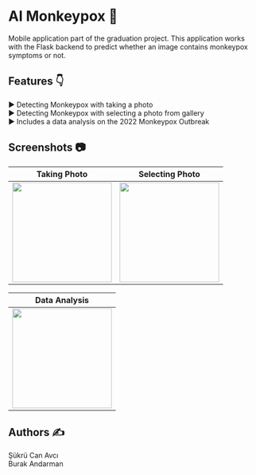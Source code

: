 # AI Monkeypox 🦠

Mobile application part of the graduation project. This application works with the Flask backend to predict whether an image contains monkeypox symptoms or not.

## Features 👇

► Detecting Monkeypox with taking a photo<br/>
► Detecting Monkeypox with selecting a photo from gallery<br/>
► Includes a data analysis on the 2022 Monkeypox Outbreak<br/>

## Screenshots 📷

| Taking Photo | Selecting Photo |
| ------------- | ------------- |
| <img src="https://github.com/BurakAndarman/monkeypox-mobile-app/assets/86152924/1558421c-ec0f-42b1-b3c3-ccf170b0f3cf" width="200px"> | <img src="https://github.com/BurakAndarman/monkeypox-mobile-app/assets/86152924/41f72fb8-4bf5-4e3b-b227-fd0c87509371" width="200px"> |

| Data Analysis |
| ------------- |
| <img src="https://github.com/BurakAndarman/monkeypox-mobile-app/assets/86152924/baff951d-7ae9-4579-83cd-c56d32c3fb4d" width="200px"> |

## Authors ✍

Şükrü Can Avcı<br/>
Burak Andarman<br/>

